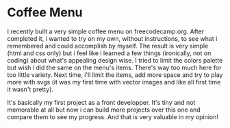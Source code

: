 # Coffee Menu

I recently built a very simple coffee menu on freecodecamp.org. After completed it, i wanted to try on my own, without instructions, to see what i remembered and could accomplish by myself.
The result is very simple (html and css only) but i feel like i learned a few things (ironically, not on coding) about what's appealing design wise. I tried to limit the colors palette but wish i did the same on the menu's items. There's way too much here for too little variety. Next time, i'll limit the items, add more space and try to play more with svgs (it was my first time with vector images and like all first time it wasn't pretty).

It's basically my first project as a front developper. It's tiny and not memorable at all but now i can build more projects over this one and compare them to see my progress. And that is very valuable in my opinion!

